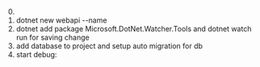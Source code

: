 0. 
1. dotnet new webapi --name <project-name>
2. dotnet add package Microsoft.DotNet.Watcher.Tools
    and dotnet watch run for saving change
3. add database to project and setup auto migration for db 
4. start debug: <dotnet watch run>